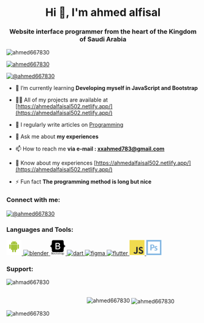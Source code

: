<h1 align="center">Hi 👋, I'm ahmed alfisal</h1>
<h3 align="center">Website interface programmer from the heart of the Kingdom of Saudi Arabia</h3>

<p align="left"> <img src="https://komarev.com/ghpvc/?username=ahmed667830&label=Profile%20views&color=0e75b6&style=flat" alt="ahmed667830" /> </p>

<p align="left"> <a href="https://github.com/ryo-ma/github-profile-trophy"><img src="https://github-profile-trophy.vercel.app/?username=ahmed667830" alt="ahmed667830" /></a> </p>

<p align="left"> <a href="https://twitter.com/@ahmed667830" target="blank"><img src="https://img.shields.io/twitter/follow/@ahmed667830?logo=twitter&style=for-the-badge" alt="@ahmed667830" /></a> </p>

- 🌱 I’m currently learning **Developing myself in JavaScript and Bootstrap**

- 👨‍💻 All of my projects are available at [https://ahmedalfaisal502.netlify.app/](https://ahmedalfaisal502.netlify.app/)

- 📝 I regularly write articles on [Programming](Programming)

- 💬 Ask me about **my experiences**

- 📫 How to reach me **via e-mail : xxahmed783@gmail.com**

- 📄 Know about my experiences [https://ahmedalfaisal502.netlify.app/](https://ahmedalfaisal502.netlify.app/)

- ⚡ Fun fact **The programming method is long but nice**

<h3 align="left">Connect with me:</h3>
<p align="left">
<a href="https://twitter.com/@ahmed667830" target="blank"><img align="center" src="https://raw.githubusercontent.com/rahuldkjain/github-profile-readme-generator/master/src/images/icons/Social/twitter.svg" alt="@ahmed667830" height="30" width="40" /></a>
</p>

<h3 align="left">Languages and Tools:</h3>
<p align="left"> <a href="https://developer.android.com" target="_blank" rel="noreferrer"> <img src="https://raw.githubusercontent.com/devicons/devicon/master/icons/android/android-original-wordmark.svg" alt="android" width="40" height="40"/> </a> <a href="https://www.blender.org/" target="_blank" rel="noreferrer"> <img src="https://download.blender.org/branding/community/blender_community_badge_white.svg" alt="blender" width="40" height="40"/> </a> <a href="https://getbootstrap.com" target="_blank" rel="noreferrer"> <img src="https://raw.githubusercontent.com/devicons/devicon/master/icons/bootstrap/bootstrap-plain-wordmark.svg" alt="bootstrap" width="40" height="40"/> </a> <a href="https://dart.dev" target="_blank" rel="noreferrer"> <img src="https://www.vectorlogo.zone/logos/dartlang/dartlang-icon.svg" alt="dart" width="40" height="40"/> </a> <a href="https://www.figma.com/" target="_blank" rel="noreferrer"> <img src="https://www.vectorlogo.zone/logos/figma/figma-icon.svg" alt="figma" width="40" height="40"/> </a> <a href="https://flutter.dev" target="_blank" rel="noreferrer"> <img src="https://www.vectorlogo.zone/logos/flutterio/flutterio-icon.svg" alt="flutter" width="40" height="40"/> </a> <a href="https://developer.mozilla.org/en-US/docs/Web/JavaScript" target="_blank" rel="noreferrer"> <img src="https://raw.githubusercontent.com/devicons/devicon/master/icons/javascript/javascript-original.svg" alt="javascript" width="40" height="40"/> </a> <a href="https://www.photoshop.com/en" target="_blank" rel="noreferrer"> <img src="https://raw.githubusercontent.com/devicons/devicon/master/icons/photoshop/photoshop-line.svg" alt="photoshop" width="40" height="40"/> </a> </p>

<h3 align="left">Support:</h3>
<p><a href="https://www.buymeacoffee.com/ahmad667830"> <img align="left" src="https://cdn.buymeacoffee.com/buttons/v2/default-yellow.png" height="50" width="210" alt="ahmad667830" /></a></p><br><br>

<p><img align="left" src="https://github-readme-stats.vercel.app/api/top-langs?username=ahmed667830&show_icons=true&locale=en&layout=compact" alt="ahmed667830" /></p>

<p>&nbsp;<img align="center" src="https://github-readme-stats.vercel.app/api?username=ahmed667830&show_icons=true&locale=en" alt="ahmed667830" /></p>

<p><img align="center" src="https://github-readme-streak-stats.herokuapp.com/?user=ahmed667830&" alt="ahmed667830" /></p>
